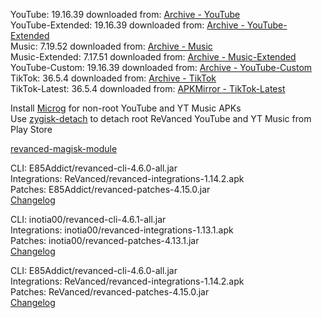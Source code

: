 YouTube: 19.16.39
downloaded from: [Archive - YouTube](https://www.apkmirror.com/apk/google-inc/youtube/youtube-19-16-39-release/youtube-19-16-39-android-apk-download/)  
YouTube-Extended: 19.16.39
downloaded from: [Archive - YouTube-Extended](https://www.apkmirror.com/apk/google-inc/youtube/youtube-19-16-39-release/youtube-19-16-39-android-apk-download/)  
Music: 7.19.52
downloaded from: [Archive - Music](https://archive.org/download/jhc-apks/apks/com.google.android.apps.youtube.music)  
Music-Extended: 7.17.51
downloaded from: [Archive - Music-Extended](https://archive.org/download/jhc-apks/apks/com.google.android.apps.youtube.music)  
YouTube-Custom: 19.16.39
downloaded from: [Archive - YouTube-Custom](https://www.apkmirror.com/)  
TikTok: 36.5.4
downloaded from: [Archive - TikTok](https://archive.org/download/jhc-apks/apks/com.zhiliaoapp.musically)  
TikTok-Latest: 36.5.4
downloaded from: [APKMirror - TikTok-Latest](https://www.apkmirror.com/apk/tiktok-pte-ltd/tik-tok-including-musical-ly/tik-tok-including-musical-ly-36-5-4-release/tiktok-videos-lives-musik-36-5-4-android-apk-download/)  

Install [Microg](https://github.com/ReVanced/GmsCore/releases) for non-root YouTube and YT Music APKs  
Use [zygisk-detach](https://github.com/j-hc/zygisk-detach) to detach root ReVanced YouTube and YT Music from Play Store  

[revanced-magisk-module](https://github.com/E85Addict/revanced-magisk-module)
  
CLI: E85Addict/revanced-cli-4.6.0-all.jar  
Integrations: ReVanced/revanced-integrations-1.14.2.apk  
Patches: E85Addict/revanced-patches-4.15.0.jar  
[Changelog](https://github.com/E85Addict/revanced-patches/releases/tag/v4.15.0)

CLI: inotia00/revanced-cli-4.6.1-all.jar  
Integrations: inotia00/revanced-integrations-1.13.1.apk  
Patches: inotia00/revanced-patches-4.13.1.jar  
[Changelog](https://github.com/inotia00/revanced-patches/releases/tag/v4.13.1)

CLI: E85Addict/revanced-cli-4.6.0-all.jar  
Integrations: ReVanced/revanced-integrations-1.14.2.apk  
Patches: ReVanced/revanced-patches-4.15.0.jar  
[Changelog](https://github.com/ReVanced/revanced-patches/releases/tag/v4.15.0)  
